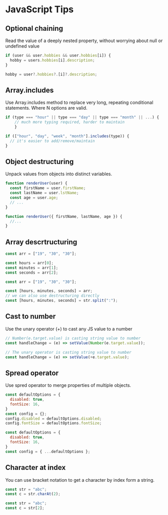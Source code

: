 # JavaScript Tips

## Optional chaining

Read the value of a deeply nested property, without worrying about null or undefined value

```js
if (user && user.hobbies && user.hobbies[i]) {
  hobby = users.hobbies[i].description;
}
```

```js
hobby = user?.hobbies?.[i]?.description;
```

## Array.includes

Use Array.includes method to replace very long, repeating conditional statements. Where N options are valid.

```js
if (type === "hour" || type === "day" || type === "month" || ...) {
    // much more typing required, harder to maintain
    }
```

```js
if (["hour", "day", "week", "month"].includes(type)) {
  // it's easier to add/remove/maintain
}
```

## Object destructuring

Unpack values from objects into distinct variables.

```js
function renderUser(user) {
  const firstName = user.firstName;
  const lastName = user.lstName;
  const age = user.age;
  // ...
}
```

```js
function renderUser({ firstName, lastName, age }) {
  //...
}
```

## Array descrtructuring

```js
const arr = ["19", "30", "30"];

const hours = arr[0];
const minutes = arr[1];
const seconds = arr[2];
```

```js
const arr = ["19", "30", "30"];

const [hours, minutes, seconds] = arr;
// we can also use destructuring directly
const [hours, minutes, seconds] = str.split(":");
```

## Cast to number

Use the unary operator (+) to cast any JS value to a number

```js
// Number(e.target.value) is casting string value to number
const handleChange = (e) => setValue(Number(e.target.value));
```

```js
// The unary operator is casting string value to number
const handleChange = (e) => setValue(+e.target.value);
```

## Spread operator

Use spred operator to merge properties of multiple objects.

```js
const defaultOptions = {
  disabled: true,
  fontSize: 16,
}
const config = {};
config.disabled = defaultOptions.disabled;
config.fontSize = defaultOptions.fontSize;
```

```js
const defaultOptions = {
  disabled: true,
  fontSize: 16,
}
const config = { ...defaultOptions };
```

## Character at index

You can use bracket notation to get a character by index form a string.

```js
const str = "abc";
const c = str.charAt(2);
```

```js
const str = "abc";
const c = str[2];
```

